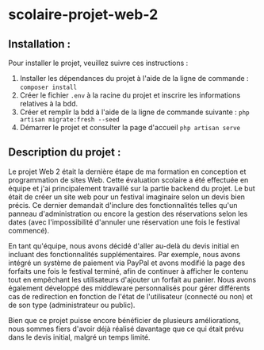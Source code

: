 # scolaire-projet-web-2

## Installation :

Pour installer le projet, veuillez suivre ces instructions :

1. Installer les dépendances du projet à l'aide de la ligne de commande : `composer install`
2. Créer le fichier `.env` à la racine du projet et inscrire les informations relatives à la bdd.
3. Créer et remplir la bdd à l'aide de la ligne de commande suivante : `php artisan migrate:fresh --seed`
4. Démarrer le projet et consulter la page d'accueil `php artisan serve`

## Description du projet :

Le projet Web 2 était la dernière étape de ma formation en conception et programmation de sites Web. Cette évaluation scolaire a été effectuée en équipe et j'ai principalement travaillé sur la partie backend du projet. Le but était de créer un site web pour un festival imaginaire selon un devis bien précis. Ce dernier demandait d'inclure des fonctionnalités telles qu'un panneau d'administration ou encore la gestion des réservations selon les dates (avec l'impossibilité d'annuler une réservation une fois le festival commencé).  

En tant qu'équipe, nous avons décidé d'aller au-delà du devis initial en incluant des fonctionnalités supplémentaires. Par exemple, nous avons intégré un système de paiement via PayPal et avons modifié la page des forfaits une fois le festival terminé, afin de continuer à afficher le contenu tout en empêchant les utilisateurs d'ajouter un forfait au panier. Nous avons également développé des middleware personnalisés pour gérer différents cas de redirection en fonction de l'état de l'utilisateur (connecté ou non) et de son type (administrateur ou public).

Bien que ce projet puisse encore bénéficier de plusieurs améliorations, nous sommes fiers d'avoir déjà réalisé davantage que ce qui était prévu dans le devis initial, malgré un temps limité.
